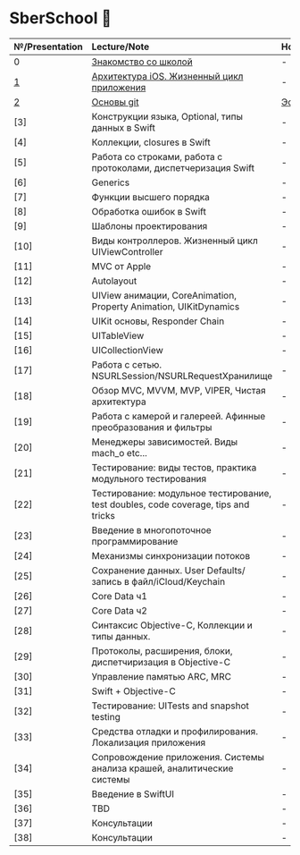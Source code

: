# SberSchool  

| №/Presentation | Lecture/Note | Homework  |
| :--- | :--- | :--- |
|  0 |[Знакомство со школой](https://github.com/Lemonbrush/SberSchool/blob/master/Notes/GeneralRules.md) | - |   
| [1](https://github.com/Lemonbrush/SberSchool/blob/master/Presentations/1.pdf) | [Архитектура iOS. Жизненный цикл приложения](https://github.com/Lemonbrush/SberSchool/blob/master/Notes/iOSAchitecture.md) | - |  
| [2](https://github.com/Lemonbrush/SberSchool/blob/master/Presentations/2.pdf) | [Основы git](https://github.com/Lemonbrush/SberSchool/blob/master/Notes/Git.md) | [Эссе](https://github.com/Lemonbrush/SberSchool/blob/master/Homework/Git.md) | 
| [3] | Конструкции языка, Optional, типы данных в Swift | - |  
| [4] | Коллекции, closures в Swift | - |  
| [5] | Работа со строками, работа с протоколами, диспетчеризация Swift | - |  
| [6] | Generics | - | 
| [7] | Функции высшего порядка | - | 
| [8] | Обработка ошибок в Swift | - | 
| [9] | Шаблоны проектирования | - | 
| [10] | Виды контроллеров. Жизненный цикл UIViewController | - | 
| [11] | MVC от Apple | - | 
| [12] | Autolayout | - | 
| [13] | UIView анимации, CoreAnimation, Property Animation, UIKitDynamics | - |  
| [14] | UIKit основы, Responder Chain | - | 
| [15] | UITableView | - | 
| [16] | UICollectionView | - | 
| [17] | Работа с сетью. NSURLSession/NSURLRequestХранилище | - | 
| [18] | Обзор MVC, MVVM, MVP, VIPER, Чистая архитектура | - | 
| [19] | Работа с камерой и галереей. Афинные преобразования и фильтры | - | 
| [20] | Менеджеры зависимостей. Виды mach_o etc... | - | 
| [21] | Тестирование: виды тестов, практика модульного тестирования | - | 
| [22] | Тестирование: модульное тестирование, test doubles, code coverage, tips and tricks | - | 
| [23] | Введение в многопоточное программирование | - | 
| [24] | Механизмы синхронизации потоков | - | 
| [25] | Сохранение данных. User Defaults/запись в файл/iCloud/Keychain | - | 
| [26] | Core Data ч1 | - | 
| [27] | Core Data ч2 | - | 
| [28] | Синтаксис Objective-C, Коллекции и типы данных. | - | 
| [29] | Протоколы, расширения, блоки, диспетчиризация в Objective-C | - |  
| [30] | Управление памятью ARC, MRC | - | 
| [31] | Swift + Objective-C | - | 
| [32] | Тестирование: UITests and snapshot testing | - | 
| [33] | Средства отладки и профилирования. Локализация приложения | - | 
| [34] | Сопровождение приложения. Системы анализа крашей, аналитические системы | - | 
| [35] | Введение в SwiftUI | - | 
| [36] | TBD | - | 
| [37] | Консультации | - | 
| [38] | Консультации | - | 


